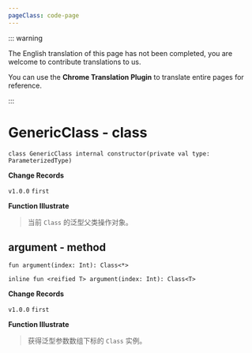 ```yaml
---
pageClass: code-page
---
```


::: warning

The English translation of this page has not been completed, you are welcome to contribute translations to us.

You can use the **Chrome Translation Plugin** to translate entire pages for reference.

:::

# GenericClass <span class="symbol">- class</span>

```kotlin:no-line-numbers
class GenericClass internal constructor(private val type: ParameterizedType)
```

**Change Records**

`v1.0.0` `first`

**Function Illustrate**

> 当前 `Class` 的泛型父类操作对象。

## argument <span class="symbol">- method</span>

```kotlin:no-line-numbers
fun argument(index: Int): Class<*>
```

```kotlin:no-line-numbers
inline fun <reified T> argument(index: Int): Class<T>
```

**Change Records**

`v1.0.0` `first`

**Function Illustrate**

> 获得泛型参数数组下标的 `Class` 实例。